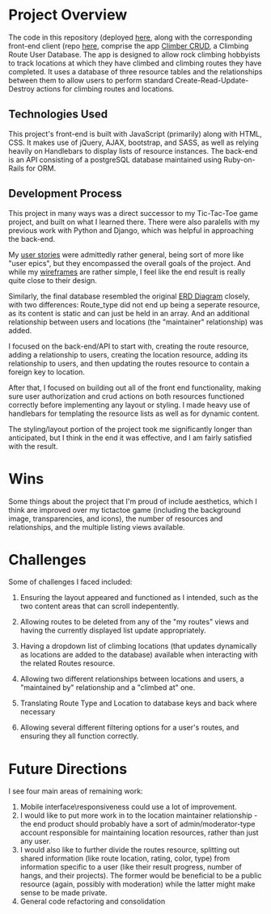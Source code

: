 # Project Overview

The code in this repository (deployed [here](https://climber-crud-api.herokuapp.com/), along with the corresponding front-end client (repo [here](https://github.com/sonmaximum/climber-crud), comprise the app [Climber CRUD](https://sonmaximum.github.io/climber-crud/), a Climbing Route User Database.  The app is designed to allow rock climbing hobbyists to track locations at which they have climbed and climbing routes they have completed.  It uses a database of three resource tables and the relationships between them to allow users to perform standard Create-Read-Update-Destroy actions for climbing routes and locations.

## Technologies Used

This project's front-end is built with JavaScript (primarily) along with HTML, CSS.  It makes use of jQuery, AJAX, bootstrap, and SASS, as well as relying heavily on Handlebars to display lists of resource instances.  The back-end is an API consisting of a postgreSQL database maintained using Ruby-on-Rails for ORM.

## Development Process

This project in many ways was a direct successor to my Tic-Tac-Toe game project, and built on what I learned there.  There were also paralells with my previous work with Python and Django, which was helpful in approaching the back-end.

My [user stories](/userstories.md) were admittedly rather general, being sort of more like "user epics", but they encompassed the overall goals of the project.  And while my [wireframes](https://i.imgur.com/606a2EF.jpg) are rather simple, I feel like the end result is really quite close to their design.

Similarly, the final database resembled the original [ERD Diagram](https://i.imgur.com/JFZVo04.jpg) closely, with two differences: Route_type did not end up being a seperate resource, as its content is static and can just be held in an array.  And an additional relationship between users and locations (the "maintainer" relationship) was added.

I focused on the back-end/API to start with, creating the route resource, adding a relationship to users, creating the location resource, adding its relationship to users, and then updating the routes resource to contain a foreign key to location.  

After that, I focused on building out all of the front end functionality, making sure user authorization and crud actions on both resources functioned correctly before implementing any layout or styling.  I made heavy use of handlebars for templating the resource lists as well as for dynamic content.

The styling/layout portion of the project took me significantly longer than anticipated, but I think in the end it was effective, and I am fairly satisfied with the result.

# Wins

Some things about the project that I'm proud of include aesthetics, which I think are improved over my tictactoe game (including the background image, transparencies, and icons), the number of resources and relationships, and the multiple listing views available.

# Challenges

Some of challenges I faced included:

1. Ensuring the layout appeared and functioned as I intended, such as the two content areas that can scroll indepentently.

2. Allowing routes to be deleted from any of the "my routes" views and having the currently displayed list update appropriately.

3. Having a dropdown list of climbing locations (that updates dynamically as locations are added to the database) available when interacting with the related Routes resource.

4. Allowing two different relationships between locations and users, a "maintained by" relationship and a "climbed at" one.

5.  Translating Route Type and Location to database keys and back where necessary

6.  Allowing several different filtering options for a user's routes, and ensuring they all function correctly.

# Future Directions

I see four main areas of remaining work:

1.  Mobile interface\responsiveness could use a lot of improvement.
2.  I would like to put more work in to the location maintainer relationship - the end product should probably have a sort of admin/moderator-type account responsible for maintaining location resources, rather than just any user.
3.  I would also like to further divide the routes resource, splitting out shared information (like route location, rating, color, type) from information specific to a user (like their result progress, number of hangs, and their projects).  The former would be beneficial to be a public resource (again, possibly with moderation) while the latter might make sense to be made private.
4. General code refactoring and consolidation
